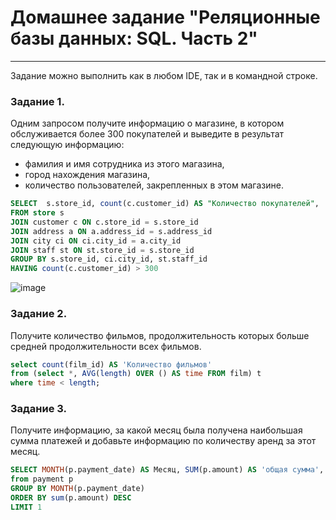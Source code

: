 # Домашнее задание "Реляционные базы данных: SQL. Часть 2"

---

Задание можно выполнить как в любом IDE, так и в командной строке.

### Задание 1.

Одним запросом получите информацию о магазине, в котором обслуживается более 300 покупателей и выведите в результат следующую информацию: 
- фамилия и имя сотрудника из этого магазина,
- город нахождения магазина,
- количество пользователей, закрепленных в этом магазине.

```sql
SELECT  s.store_id, count(c.customer_id) AS "Количество покупателей",  ci.city, concat(st.last_name, ' ', st.first_name) AS "Фамилия и имя продавца"
FROM store s 
JOIN customer c ON c.store_id = s.store_id
JOIN address a ON a.address_id = s.address_id
JOIN city ci ON ci.city_id = a.city_id
JOIN staff st ON st.store_id = s.store_id
GROUP BY s.store_id, ci.city_id, st.staff_id 
HAVING count(c.customer_id) > 300
```
![image](https://user-images.githubusercontent.com/105008137/182794626-41b31d50-007c-4ead-a698-23eafd529a16.png)


### Задание 2.

Получите количество фильмов, продолжительность которых больше средней продолжительности всех фильмов.

```sql
select count(film_id) AS 'Количество фильмов'
from (select *, AVG(length) OVER () AS time FROM film) t
where time < length;
```

### Задание 3.

Получите информацию, за какой месяц была получена наибольшая сумма платежей и добавьте информацию по количеству аренд за этот месяц.

```sql
SELECT MONTH(p.payment_date) AS Месяц, SUM(p.amount) AS 'общая сумма', count(p.rental_id)  AS 'аренд за месяц'
from payment p
GROUP BY MONTH(p.payment_date)
ORDER BY sum(p.amount) DESC
LIMIT 1
```
